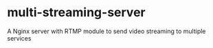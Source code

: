 # multi-streaming-server
A Nginx server with RTMP module to send video streaming to multiple services
